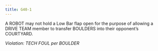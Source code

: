 ```yaml
---
title: G40-1
---
```

A ROBOT may not hold a Low Bar flap open for the purpose of allowing a DRIVE TEAM member to transfer BOULDERS into their opponent’s COURTYARD.

_Violation: TECH FOUL per BOULDER_

